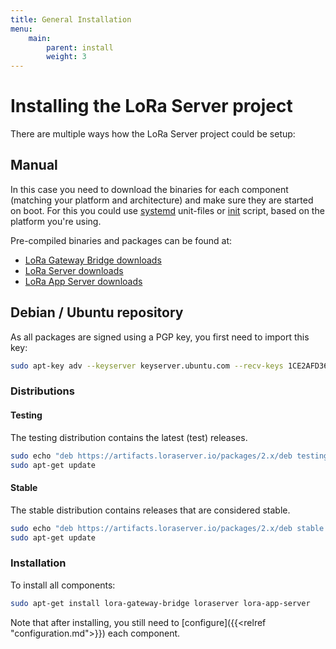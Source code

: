 ```yaml
---
title: General Installation
menu:
    main:
        parent: install
        weight: 3
---
```


# Installing the LoRa Server project

There are multiple ways how the LoRa Server project could be setup:

## Manual

In this case you need to download the binaries for each component (matching
your platform and architecture) and make sure they are started on boot.
For this you could use [systemd](https://en.wikipedia.org/wiki/Systemd)
unit-files or [init](https://en.wikipedia.org/wiki/Init) script, based
on the platform you're using.

Pre-compiled binaries and packages can be found at:

* [LoRa Gateway Bridge downloads](/lora-gateway-bridge/overview/downloads/)
* [LoRa Server downloads](/loraserver/overview/downloads/)
* [LoRa App Server downloads](/lora-app-server/overview/downloads/)

## Debian / Ubuntu repository

As all packages are signed using a PGP key, you first need to import this key:

```bash
sudo apt-key adv --keyserver keyserver.ubuntu.com --recv-keys 1CE2AFD36DBCCA00
```

### Distributions

#### Testing

The testing distribution contains the latest (test) releases.

```bash
sudo echo "deb https://artifacts.loraserver.io/packages/2.x/deb testing main" | sudo tee /etc/apt/sources.list.d/loraserver.list
sudo apt-get update
```

#### Stable

The stable distribution contains releases that are considered stable.

```bash
sudo echo "deb https://artifacts.loraserver.io/packages/2.x/deb stable main" | sudo tee /etc/apt/sources.list.d/loraserver.list
sudo apt-get update
```

### Installation

To install all components:

```bash
sudo apt-get install lora-gateway-bridge loraserver lora-app-server
```

Note that after installing, you still need to [configure]({{<relref "configuration.md">}}) each component.
